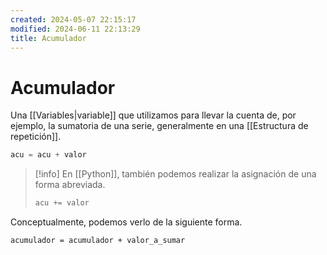 ```yaml
---
created: 2024-05-07 22:15:17
modified: 2024-06-11 22:13:29
title: Acumulador
---
```


# Acumulador

Una [[Variables|variable]] que utilizamos para llevar la cuenta de, por ejemplo, la sumatoria de una serie, generalmente en una [[Estructura de repetición]].

```python
acu = acu + valor
```

> [!info]
> En [[Python]], también podemos realizar la asignación de una forma abreviada.
>
> ```python
> acu += valor
> ```

Conceptualmente, podemos verlo de la siguiente forma.

```
acumulador = acumulador + valor_a_sumar
```
